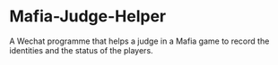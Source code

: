 # Mafia-Judge-Helper
A Wechat programme that helps a judge in a Mafia game to record the identities and the status of the players.
